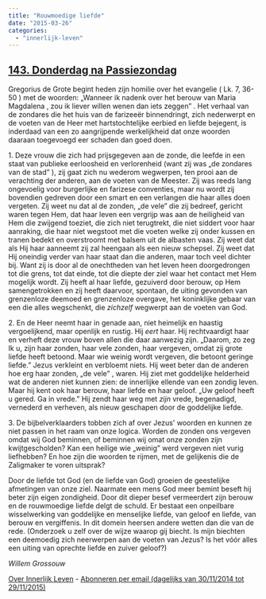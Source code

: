 ```yaml
---
title: "Rouwmoedige liefde"
date: "2015-03-26"
categories: 
  - "innerlijk-leven"
---
```


## [143\. Donderdag na Passiezondag](http://ift.tt/1EVuPty)

Gregorius de Grote begint heden zijn homilie over het evangelie ( Lk. 7, 36-50 ) met de woorden: „Wanneer ik nadenk over het berouw van Maria Magdalena , zou ik liever willen wenen dan iets zeggen” . Het verhaal van de zondares die het huis van de farizeeër binnendringt, zich nederwerpt en de voeten van de Heer met hartstochtelijke eerbied en liefde bejegent, is inderdaad van een zo aangrijpende werkelijkheid dat onze woorden daaraan toegevoegd eer schaden dan goed doen.

1\. Deze vrouw die zich had prijsgegeven aan de zonde, die leefde in een staat van publieke eerloosheid en verlorenheid (want zij was „de zondares van de stad” ), zij gaat zich nu wederom wegwerpen, ten prooi aan de verachting der anderen, aan de voeten van de Meester. Zij was reeds lang ongevoelig voor burgerlijke en farizese conventies, maar nu wordt zij bovendien gedreven door een smart en een verlangen die haar alles doen vergeten. Zij weet nu dat al de zonden, „de vele” die zij bedreef, gericht waren tegen Hem, dat haar leven een vergrijp was aan de heiligheid van Hem die zwijgend toeziet, die zich niet terugtrekt, die niet siddert voor haar aanraking, die haar niet wegstoot met die voeten welke zij onder kussen en tranen bedekt en overstroomt met balsem uit de albasten vaas. Zij weet dat als Hij haar aanneemt zij zal heengaan als een nieuw schepsel. Zij weet dat Hij oneindig verder van haar staat dan die anderen, maar toch veel dichter bij. Want zij is door al de onechtheden van het leven heen doorgedrongen tot die grens, tot dat einde, tot die diepte der ziel waar het contact met Hem mogelijk wordt. Zij heeft al haar liefde, gezuiverd door berouw, op Hem samengetrokken en zij heeft daarvoor, spontaan, de uiting gevonden van grenzenloze deemoed en grenzenloze overgave, het koninklijke gebaar van een die alles wegschenkt, die _zichzelf_ wegwerpt aan de voeten van God.

2\. En de Heer neemt haar in genade aan, niet heimelijk en haastig vergoelijkend, maar openlijk en rustig. Hij _eert_ haar. Hij rechtvaardigt haar en verheft deze vrouw boven allen die daar aanwezig zijn. „Daarom, zo zeg Ik u, zijn haar zonden, haar vele zonden, haar vergeven, omdat zij grote liefde heeft betoond. Maar wie weinig wordt vergeven, die betoont geringe liefde.” Jezus verkleint en verbloemt niets. Hij weet beter dan de anderen hoe erg haar zonden, „de vele” , waren. Hij ziet met goddelijke helderheid wat de anderen niet kunnen zien: de innerlijke ellende van een zondig leven. Maar hij kent ook haar berouw, haar liefde en haar geloof. „Uw geloof heeft u gered. Ga in vrede.” Hij zendt haar weg met _zijn_ vrede, begenadigd, vernederd en verheven, als nieuw geschapen door de goddelijke liefde.

3\. De bijbelverklaarders tobben zich af over Jezus' woorden en kunnen ze niet passen in het raam van onze logica. Worden de zonden ons vergeven omdat wij God beminnen, of beminnen wij omat onze zonden zijn kwijtgescholden? Kan een heilige wie „weinig” werd vergeven niet vurig liefhebben? En hoe zijn die woorden te rijmen, met de gelijkenis die de Zaligmaker te voren uitsprak?

Door de liefde tot God (en de liefde van God) groeien de geestelijke afmetingen van onze ziel. Naarmate een mens God meer bemint beseft hij beter zijn eigen zondigheid. Door dit dieper besef vermeerdert zijn berouw en de rouwmoedige liefde delgt de schuld. Er bestaat een onpeilbare wisselwerking van goddelijke en menselijke liefde, van geloof en liefde, van berouw en vergiffenis. In dit domein heersen andere wetten dan die van de rede. (Onderzoek u zelf over de wijze waarop gij biecht. Is mijn biechten een deemoedig zich neerwerpen aan de voeten van Jezus? Is het vóór alles een uiting van oprechte liefde en zuiver geloof?)

_Willem Grossouw_

[Over Innerlijk Leven](http://ift.tt/1y6X5mY) - [Abonneren per email (dagelijks van 30/11/2014 tot 29/11/2015)](http://eepurl.com/9P3DT)

